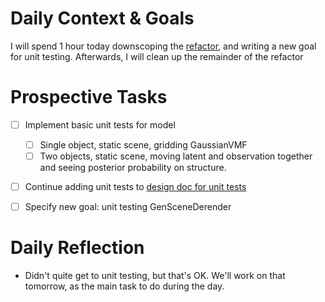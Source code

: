 # Daily Context & Goals

I will spend 1 hour today downscoping the [refactor](RefactorDerenderingUsingGenSceneGraphs.md), and writing a new goal
for unit testing. Afterwards, I will clean up the remainder of the refactor


# Prospective Tasks

* [ ] Implement basic unit tests for model
    * [ ] Single object, static scene, gridding GaussianVMF
    * [ ] Two objects, static scene, moving latent and observation together and
          seeing posterior probability on structure.
* [ ] Continue adding unit tests to [design doc for unit tests](https://docs.google.com/document/d/1Du0mzktc_ihv8I0TlRyG8IrvkqOUpSGNev446GOJCSQ/edit#heading=h.oh5qaafnr88q)
* [ ] Specify new goal: unit testing GenSceneDerender


# Daily Reflection

* Didn't quite get to unit testing, but that's OK. We'll work on that tomorrow,
  as the main task to do during the day.
